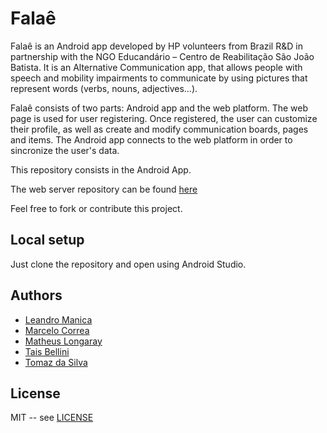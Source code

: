 # Falaê

Falaê is an Android app developed by HP volunteers from Brazil R&D in
partnership with the NGO Educandário – Centro de Reabilitação São João
Batista. It is an Alternative Communication app, that allows people with
speech and mobility impairments to communicate by using pictures that
represent words (verbs, nouns, adjectives…).

Falaê consists of two parts: Android app and the web platform. The web page is used for user registering. Once registered, the user can customize their profile, as well as create and modify communication boards, pages and items. The Android app connects to the web platform in order to sincronize the user's data.

This repository consists in the Android App.

The web server repository can be found [here](https://github.com/marcelorcorrea/falae)

Feel free to fork or contribute this project.

## Local setup

Just clone the repository and open using Android Studio.

## Authors

* [Leandro Manica](https://github.com/leandrohmanica)
* [Marcelo Correa](https://github.com/marcelorcorrea)
* [Matheus Longaray](https://github.com/longaraymatheus)
* [Tais Bellini](https://github.com/taisbellini)
* [Tomaz da Silva](https://github.com/trdasilva)

## License

MIT -- see [LICENSE](LICENSE)


